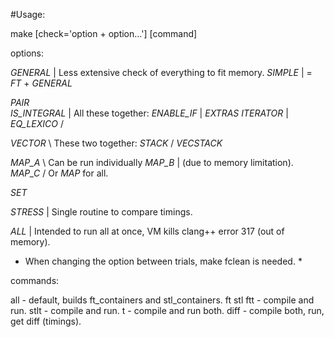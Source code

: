 #Usage:

make [check='option + option...'] [command]

options:

_GENERAL_ | Less extensive check of everything to fit memory.
_SIMPLE_  | = _FT_ + _GENERAL_

_PAIR_        \
_IS_INTEGRAL_ | All these together:
_ENABLE_IF_   | _EXTRAS_
_ITERATOR_    |
_EQ_LEXICO_   /

_VECTOR_ \ These two together:
_STACK_  / _VECSTACK_

_MAP_A_ \ Can be run individually
_MAP_B_ | (due to memory limitation).
_MAP_C_ / Or _MAP_ for all.

_SET_ 

_STRESS_ | Single routine to compare timings.

_ALL_ | Intended to run all at once, VM kills clang++ error 317 (out of memory).

* When changing the option between trials, make fclean is needed. *

commands:

all - default, builds ft_containers and stl_containers. 
ft
stl
ftt - compile and run.
stlt - compile and run.
t - compile and run both.
diff - compile both, run, get diff (timings).
